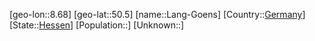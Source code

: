 ﻿---
location: [50.5,8.68]
type: City
tags:
- geo/City


SpocWebEntityId: 31812
isDeleted: false
confidential: public

---
[geo-lon::8.68]
[geo-lat::50.5]
[name::Lang-Goens]
[Country::[Germany](geo/Continent/Europe/Germany.md)]
[State::[Hessen](geo/Continent/Europe/Germany/Hessen.md)]
[Population::]
[Unknown::]

